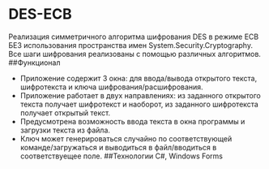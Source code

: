 # DES-ECB
Реализация симметричного алгоритма шифрования DES в режиме ECB БЕЗ использования пространства имен System.Security.Cryptography. Все шаги шифрования реализованы с помощью различных алгоритмов.
##Функционал
- Приложение содержит 3 окна: для ввода/вывода открытого текста, шифротекста и ключа шифрования/расшифрования.
- Приложение работает в двух направлениях: из заданного открытого текста получает шифротекст и наоборот, из заданного шифротекста получает открытый текст.
- Предусмотрена возможность ввода текста в окна программы и загрузки текста из файла.
- Ключ может генерироваться случайно по соответствующей команде/загружаться и выводиться в файл/вводиться в соответствуещее поле.
##Технологии
С#, Windows Forms
